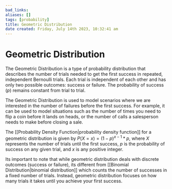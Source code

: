 ```yaml
---
bad_links: 
aliases: []
tags: [probability]
title: Geometric Distribution
date created: Friday, July 14th 2023, 10:32:41 am
---
```

# Geometric Distribution

The Geometric Distribution is a type of probability distribution that describes the number of trials needed to get the first success in repeated, independent Bernoulli trials. Each trial is independent of each other and has only two possible outcomes: success or failure. The probability of success ($p$) remains constant from trial to trial.

The Geometric Distribution is used to model scenarios where we are interested in the number of failures before the first success. For example, it can be used to model situations such as the number of times you need to flip a coin before it lands on heads, or the number of calls a salesperson needs to make before closing a sale.

The [[Probability Density Function|probability density function]] for a geometric distribution is given by $P(X = x) = (1-p)^{x-1} * p$, where $X$ represents the number of trials until the first success, $p$ is the probability of success on any given trial, and $x$ is any positive integer.

Its important to note that while geometric distribution deals with discrete outcomes (success or failure), its different from [[Binomial Distribution|binomial distribution]] which counts the number of successes in a fixed number of trials. Instead, geometric distribution focuses on how many trials it takes until you achieve your first success.
